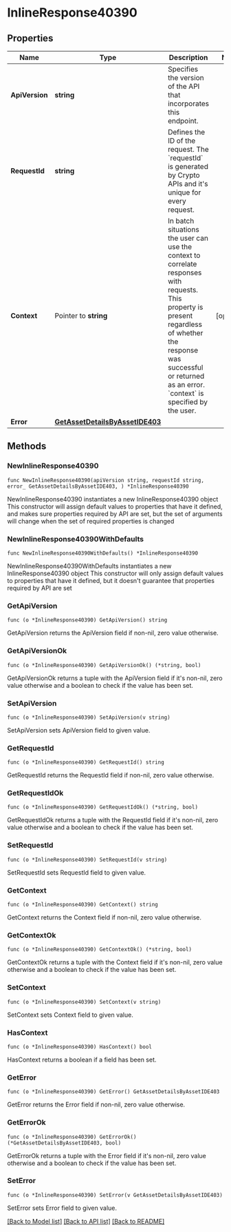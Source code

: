 # InlineResponse40390

## Properties

Name | Type | Description | Notes
------------ | ------------- | ------------- | -------------
**ApiVersion** | **string** | Specifies the version of the API that incorporates this endpoint. | 
**RequestId** | **string** | Defines the ID of the request. The &#x60;requestId&#x60; is generated by Crypto APIs and it&#39;s unique for every request. | 
**Context** | Pointer to **string** | In batch situations the user can use the context to correlate responses with requests. This property is present regardless of whether the response was successful or returned as an error. &#x60;context&#x60; is specified by the user. | [optional] 
**Error** | [**GetAssetDetailsByAssetIDE403**](GetAssetDetailsByAssetIDE403.md) |  | 

## Methods

### NewInlineResponse40390

`func NewInlineResponse40390(apiVersion string, requestId string, error_ GetAssetDetailsByAssetIDE403, ) *InlineResponse40390`

NewInlineResponse40390 instantiates a new InlineResponse40390 object
This constructor will assign default values to properties that have it defined,
and makes sure properties required by API are set, but the set of arguments
will change when the set of required properties is changed

### NewInlineResponse40390WithDefaults

`func NewInlineResponse40390WithDefaults() *InlineResponse40390`

NewInlineResponse40390WithDefaults instantiates a new InlineResponse40390 object
This constructor will only assign default values to properties that have it defined,
but it doesn't guarantee that properties required by API are set

### GetApiVersion

`func (o *InlineResponse40390) GetApiVersion() string`

GetApiVersion returns the ApiVersion field if non-nil, zero value otherwise.

### GetApiVersionOk

`func (o *InlineResponse40390) GetApiVersionOk() (*string, bool)`

GetApiVersionOk returns a tuple with the ApiVersion field if it's non-nil, zero value otherwise
and a boolean to check if the value has been set.

### SetApiVersion

`func (o *InlineResponse40390) SetApiVersion(v string)`

SetApiVersion sets ApiVersion field to given value.


### GetRequestId

`func (o *InlineResponse40390) GetRequestId() string`

GetRequestId returns the RequestId field if non-nil, zero value otherwise.

### GetRequestIdOk

`func (o *InlineResponse40390) GetRequestIdOk() (*string, bool)`

GetRequestIdOk returns a tuple with the RequestId field if it's non-nil, zero value otherwise
and a boolean to check if the value has been set.

### SetRequestId

`func (o *InlineResponse40390) SetRequestId(v string)`

SetRequestId sets RequestId field to given value.


### GetContext

`func (o *InlineResponse40390) GetContext() string`

GetContext returns the Context field if non-nil, zero value otherwise.

### GetContextOk

`func (o *InlineResponse40390) GetContextOk() (*string, bool)`

GetContextOk returns a tuple with the Context field if it's non-nil, zero value otherwise
and a boolean to check if the value has been set.

### SetContext

`func (o *InlineResponse40390) SetContext(v string)`

SetContext sets Context field to given value.

### HasContext

`func (o *InlineResponse40390) HasContext() bool`

HasContext returns a boolean if a field has been set.

### GetError

`func (o *InlineResponse40390) GetError() GetAssetDetailsByAssetIDE403`

GetError returns the Error field if non-nil, zero value otherwise.

### GetErrorOk

`func (o *InlineResponse40390) GetErrorOk() (*GetAssetDetailsByAssetIDE403, bool)`

GetErrorOk returns a tuple with the Error field if it's non-nil, zero value otherwise
and a boolean to check if the value has been set.

### SetError

`func (o *InlineResponse40390) SetError(v GetAssetDetailsByAssetIDE403)`

SetError sets Error field to given value.



[[Back to Model list]](../README.md#documentation-for-models) [[Back to API list]](../README.md#documentation-for-api-endpoints) [[Back to README]](../README.md)


